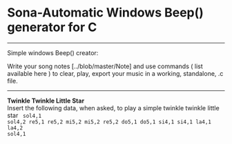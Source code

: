 # Sona-Automatic Windows Beep() generator for C
<hr>

Simple windows Beep() creator:

Write your song notes  [../blob/master/Note] and use  commands ( list available here ) to clear, play, export your music in a working, standalone, .c file.

<hr>

<b> Twinkle Twinkle Little Star </b><br>
Insert the following data, when asked, to play a simple twinkle twinkle little star
<code>
  sol4,1
  sol4,2
  re5,1
  re5,2
  mi5,2
  mi5,2
  re5,2
  do5,1
  do5,1
  si4,1
  si4,1
  la4,1
  la4,2
  sol4,1
</code>
